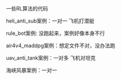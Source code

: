 一些RL算法的代码

heli_anti_sub案例：一对一 飞机打潜艇

rule_bot案例: 没跑起来，案例好像本身不行

air4v4_maddpg案例：想定文件不对，没办法跑

uav_anti_tank案例：一对多 飞机对坦克

海峡风暴案例：一对一
